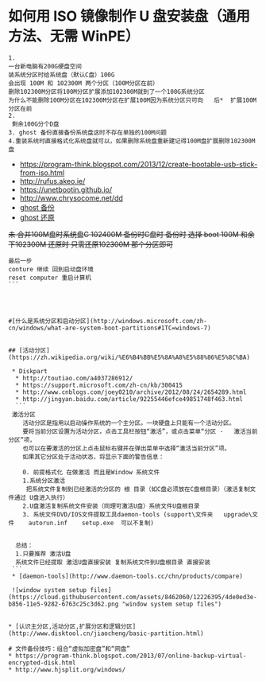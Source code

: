 
# 如何用 ISO 镜像制作 U 盘安装盘（通用方法、无需 WinPE）

```
1.
一台新电脑有200G硬盘空间  
装系统分区时给系统盘（默认C盘）100G   
会出现 100M 和 102300M 两个分区（100M分区在前）  
删除102300M分区将100M分区扩展添加102300M就到了一个100G系统分区  
为什么不能删除100M分区在102300M分区在扩展100M因为系统分区只可向   后*  扩展100M分区在前  
2.
 剩余100G分个D盘  
3. ghost 备份直接备份系统盘这时不存在单独的100M问题
4.重装系统时直接格式化系统盘就可以，如果删除系统盘重新建记得100M盘扩展删除102300M盘  

```
* https://program-think.blogspot.com/2013/12/create-bootable-usb-stick-from-iso.html
* http://rufus.akeo.ie/
* https://unetbootin.github.io/
* http://www.chrysocome.net/dd
* [ghost 备份](http://www.upanok.com/jiaocheng/15.html)
* [ghost 还原](http://jingyan.baidu.com/article/4ae03de34c73bb3efe9e6b57.html)

~~未 合并100M盘时系统盘C 102400M 备份时C盘时 备份时 选择  boot 100M 和余下102300M 
还原时 只需还原102300M 那个分区即可~~
````
最后一步
conture 继续 回到启动盘环境
reset computer 重启计算机 
```




#[什么是系统分区和启动分区](http://windows.microsoft.com/zh-cn/windows/what-are-system-boot-partitions#1TC=windows-7)


## [活动分区](https://zh.wikipedia.org/wiki/%E6%B4%BB%E5%8A%A8%E5%88%86%E5%8C%BA)

 * Diskpart 
  * http://toutiao.com/a4037286912/
  * https://support.microsoft.com/zh-cn/kb/300415
  * http://www.cnblogs.com/joey0210/archive/2012/08/24/2654289.html
  * http://jingyan.baidu.com/article/92255446efce49851748f463.html
  ```
 激活分区
    活动分区是指用以启动操作系统的一个主分区。一块硬盘上只能有一个活动分区。
    要将当前分区设置为活动分区，点击工具栏按钮“激活”，或点击菜单“分区 -   激活当前分区”项，
    也可以在要激活的分区上点击鼠标右键并在弹出菜单中选择“激活当前分区”项。
    如果其它分区处于活动状态，将显示下面的警告信息：
   
    0. 前提格式化 在做激活 而且是Window 系统文件  
    1.系统分区激活
     把系统文件复制到已经激活的分区的 根 目录（如C盘必须放在C盘根目录）（激活复制文件通过 U盘进入执行）
    2.U盘激活复制系统文件安装（同理可激活U盘）系统文件U盘根目录
    3. 系统文件DVD/IOS文件提取工具daemon-tools (support\文件夹   upgrade\文件    autorun.inf    setup.exe  可以不复制)
    
    
  总结：
  1.只要推荐 激活U盘
  系统文件已经提取 激活U盘直接安装 复制系统文件到U盘根目录 直接安装   
 ```
 * [daemon-tools](http://www.daemon-tools.cc/chn/products/compare)
 
 ![window system setup files](https://cloud.githubusercontent.com/assets/8462060/12226395/4de0ed3e-b856-11e5-9282-6763c25c3d62.png "window system setup files")

 
* [认识主分区,活动分区,扩展分区和逻辑分区](http://www.disktool.cn/jiaocheng/basic-partition.html)

# 文件备份技巧：组合“虚拟加密盘”和“网盘”
* https://program-think.blogspot.com/2013/07/online-backup-virtual-encrypted-disk.html
* http://www.hjsplit.org/windows/
